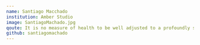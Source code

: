 ```yaml
---
name: Santiago Macchado
institution: Amber Studio
image: SantiagoMachado.jpg
qoute: It is no measure of health to be well adjusted to a profoundly sick society. Jiddu Krishnamurti 
github: santiagomachado
---
```

